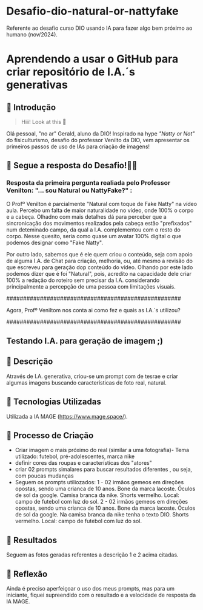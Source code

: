 # Desafio-dio-natural-or-nattyfake
  Referente ao desafio curso DIO usando IA para fazer algo bem próximo ao humano (nov/2024).

# Aprendendo a usar o GitHub para criar repositório de I.A.´s generativas

## 🚀 Introdução

> Hiii! Look at this 👀

Olá pessoal, "no ar" Gerald, aluno da DIO! Inspirado na hype _"Natty or Not"_ do fisiculturismo, desafio do professor Venilto da DIO, vem apresentar os primeiros passos de uso de IAs para criação de imagens!

## 🎯 Segue a resposta do Desafio!💪🤓

### Resposta da primeira pergunta realiada pelo Professor Venilton: "... sou Natural ou NattyFake?" :

O Profº Venilton é parcialmente "Natural com toque de Fake Natty" na vídeo aula. Percebo um falta de maior naturalidade no vídeo, onde 100% o corpo e a cabeça.
Olhadno com mais detalhes dá para perceber que a sincronicação dos movimentos realizados pela cabeça estão "prefixados" num deteminado campo, da qual a I.A. complementou com o resto do corpo. Nesse quesito, seria como quase um avatar 100% digital o que podemos designar como "Fake Natty".

Por outro lado, sabemos que é ele quem criou o conteúdo, seja com apoio de alguma I.A. de Chat para
criação, melhoria, ou, até mesmo a revisão do que escreveu para geração dop conteúdo do vídeo.
Olhando por este lado podemos dizer que é foi "Natural", pois, acredito na capacidade dele
criar 100% a redação do roteiro sem precisar da I.A. considerando principalmente a percepção de uma pessoa
com limitações visuais.

####################################################

 Agora, Profº Veniltom nos conta ai como fez e quais as I.A.´s utilizou?

####################################################

## Testando I.A. para geração de imagem ;)

## 📒 Descrição
Através de I.A. generativa, criou-se um prompt com de tesrae e criar algumas imagens buscando características de foto real, natural.

## 🤖 Tecnologias Utilizadas
Utilizada a IA MAGE (https://www.mage.space/).

## 🧐 Processo de Criação
- Criar imagem o mais próximo do real (similar a uma fotografia)- Tema utilizado: futebol, pré-adolescentes, marca nike
- definir cores das roupas e características dos "atores"
- criar 02 prompts simalares para buscar resultados diferentes , ou seja, com poucas mudanças
- Seguem os prompts utiliozados:
   1 - 02 irmãos gemeos em direções opostas, sendo uma crianca de 10 anos. Bone da marca lacoste. Óculos de sol da google. 
       Camisa branca da nike. Shorts vermelho. Local: campo de futebol com luz do sol.
   2 - 02 irmãos gemeos em direções opostas, sendo uma crianca de 10 anos. Bone da marca lacoste. Óculos de sol da google. 
       Na camisa branca da nike tenha o texto DIO. Shorts vermelho. Local: campo de futebol com luz do sol.

## 🚀 Resultados
Seguem as fotos geradas referentes a descrição 1 e 2 acima citadas.

## 💭 Reflexão 
Ainda é preciso aperfeiçoar o uso dos meus prompts, mas para um iniciante, 
fiquei supreendido com o resultado e a velocidade de resposta da IA MAGE.

<!-- ocultar 
1. **Explorar IAs Generativas**: Utilize essas tecnologias para criar conteúdos que sejam o mais realista possível. Seja criativo! Você pode produzir imagens, textos, áudios, vídeos ou combinações de tudo isso!
1. **Potfólio de Projetos**:
    1. Faça o "fork" deste repositório;
    1. Faça o "fork" deste repositório, criando uma cópia em seu GitHub pessoal;
    2. Edite seu README com os detalhes do seu projeto, siga nosso [Template](#template) (é só copiar, colar e preencher);
    3. Submeta o link do seu repositório GitHub na plataforma da DIO. Pronto, você acabou de fortalecer seu portfólio de projetos nos perfis do GitHub e DIO 🚀
    3. Submeta o link do seu repositório na plataforma da DIO. Pronto, você acabou de fortalecer seu portfólio de projetos nos perfis do GitHub e DIO 🚀
1. **Efeito de Rede**: Compartilhe seus resultados nas redes sociais com a hashtag **#LabDIONattyOrNot**. Não esqueça de nos marcar: [DIO](https://www.linkedin.com/school/dio-makethechange) e [falvojr](https://www.linkedin.com/in/falvojr).

### Template




```markdown
## Testando I.A. para geração de imagem ;)

## 📒 Descrição
Através de I.A. generativa, criou-se um prompt com de tesrae e criar algumas imagens buscando características de foto real, natural.

## 🤖 Tecnologias Utilizadas
Utilizada a IA MAGE (https://www.mage.space/).

## 🧐 Processo de Criação
- Criar imagem o mais próximo do real (similar a uma fotografia)- Tema utilizado: futebol, pré-adolescentes, marca nike
- definir cores das roupas e características dos "atores"
- criar 02 prompts simalares para buscar resultados diferentes , ou seja, com poucas mudanças
- Seguem os prompts utiliozados:
   1 - 02 irmãos gemeos em direções opostas, sendo uma crianca de 10 anos. Bone da marca lacoste. Óculos de sol da google. 
       Camisa branca da nike. Shorts vermelho. Local: campo de futebol com luz do sol.
   2 - 02 irmãos gemeos em direções opostas, sendo uma crianca de 10 anos. Bone da marca lacoste. Óculos de sol da google. 
       Na camisa branca da nike tenha o texto DIO. Shorts vermelho. Local: campo de futebol com luz do sol.

/mage-foto2-garotos.jpg

## 🚀 Resultados
Seguem as fotos geradas referentes a descrição 1 e 2 acima citadas.

## 💭 Reflexão 
Ainda é preciso aperfeiçoar o uso dos meus prompts, mas para um iniciante, 
senti-me supreeendido com o resultado e a velocidade de resposta da ferramenta.

```

### Exemplos e Insigths
fim do ocultar -->






